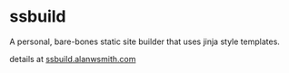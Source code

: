 # ssbuild

A personal, bare-bones static site builder that 
uses jinja style templates.

details at [ssbuild.alanwsmith.com](https://ssbuild.alanwsmith.com/)

